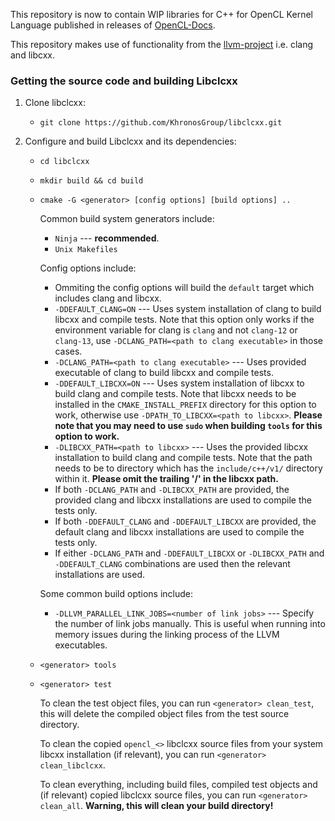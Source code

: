 <!--
Copyright (c) 2021 The Khronos Group Inc.
SPDX-License-Identifier: Apache-2.0
-->
 
This repository is now to contain WIP libraries for C++ for OpenCL Kernel Language published in releases of [OpenCL-Docs](https://github.com/KhronosGroup/OpenCL-Docs/releases/tag/cxxforopencl-v1.0-r2).

This repository makes use of functionality from the [llvm-project](https://github.com/llvm/llvm-project) i.e. clang and libcxx.

### Getting the source code and building Libclcxx

1. Clone libclcxx:

	* ``git clone https://github.com/KhronosGroup/libclcxx.git``

2. Configure and build Libclcxx and its dependencies:

	* ``cd libclcxx``

	* ``mkdir build && cd build``

	* ``cmake -G <generator> [config options] [build options] ..``

		Common build system generators include:

		* ``Ninja`` --- **recommended**.
		* ``Unix Makefiles``

		Config options include:

		* Ommiting the config options will build the ``default`` target which includes clang and libcxx.
		* ``-DDEFAULT_CLANG=ON`` --- Uses system installation of clang to build libcxx and compile tests. Note that this option only works if the environment variable for clang is ``clang`` and not ``clang-12`` or ``clang-13``, use ``-DCLANG_PATH=<path to clang executable>`` in those cases.
		* ``-DCLANG_PATH=<path to clang executable>`` --- Uses provided executable of clang to build libcxx and compile tests.
		* ``-DDEFAULT_LIBCXX=ON`` --- Uses system installation of libcxx to build clang and compile tests. Note that libcxx needs to be installed in the ``CMAKE_INSTALL_PREFIX`` directory for this option to work, otherwise use ``-DPATH_TO_LIBCXX=<path to libcxx>``. **Please note that you may need to use ``sudo`` when building ``tools`` for this option to work.**
		* ``-DLIBCXX_PATH=<path to libcxx>`` --- Uses the provided libcxx installation to build clang and compile tests. Note that the path needs to be to directory which has the ``include/c++/v1/`` directory within it. **Please omit the trailing '/' in the libcxx path.**
		* If both ``-DCLANG_PATH`` and ``-DLIBCXX_PATH`` are provided, the provided clang and libcxx installations are used to compile the tests only.
		* If both ``-DDEFAULT_CLANG`` and ``-DDEFAULT_LIBCXX`` are provided, the default clang and libcxx installations are used to compile the tests only.
		* If either ``-DCLANG_PATH`` and ``-DDEFAULT_LIBCXX`` or ``-DLIBCXX_PATH`` and ``-DDEFAULT_CLANG`` combinations are used then the relevant installations are used.

		Some common build options include:

		* ``-DLLVM_PARALLEL_LINK_JOBS=<number of link jobs>`` --- Specify the number of link jobs manually. This is useful when running into memory issues during the linking process of the LLVM executables.

	* ``<generator> tools``

	* ``<generator> test``

		To clean the test object files, you can run ``<generator> clean_test``, this will delete the compiled object files from the test source directory.

		To clean the copied ``opencl_<>`` libclcxx source files from your system libcxx installation (if relevant), you can run ``<generator> clean_libclcxx``.

		To clean everything, including build files, compiled test objects and (if relevant) copied libclcxx source files, you can run ``<generator> clean_all``. **Warning, this will clean your build directory!**
